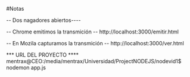 #Notas

-- Dos nagadores abiertos----

-- Chrome emitimos la transmición
-- http://localhost:3000/emitir.html


-- En Mozila capturamos la transmición 
-- http://localhost:3000/ver.html

*** URL DEL PROYECTO ****
mentrax@CEO:/media/mentrax/Universidad/ProjectNODEJS/nodevid1$ nodemon app.js 



